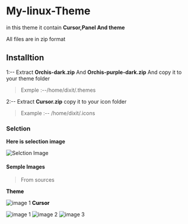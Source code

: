 # My-linux-Theme
in this theme it contain **Cursor,Panel And theme**

All files are in zip format

## Installtion
  
  1:-- Extract **Orchis-dark.zip** And **Orchis-purple-dark.zip**
                              And copy it to your theme folder   
> Exmple :--/home/dixit/.themes 
  
 
 
2:-- Extract **Cursor.zip**
            copy it to your icon folder  
> Example :-- /home/dixit/.icons 

### Selction 

**Here is selection image**

![Selction Image](https://i.imgur.com/n2POMyb.png)

#### **Semple Images**
>From sources
 
   <font color="#00000"> **Theme**</font>
  
  ![image 1](https://149366088.v2.pressablecdn.com/wp-content/uploads/2020/06/orchis-gtk-theme-for-ubuntu-750x430.jpg)
 <font color="#00000"> **Cursor**</font>
  
  ![image 1](https://cdn.pling.com/img/8/4/7/6/977382e4ce85dd332ef2a9e2cce70d93a9ae4f5eaab02b1a1706d849e9959e62bd9f.png)
  ![image 2](https://cdn.pling.com/img/9/a/a/f/f274572cb56258c81f1b747f96f0e70848cc2ab0ba8063b1cbcf657d7cb1893c072f.png)
  ![image 3](https://cdn.pling.com/img/2/2/9/d/f3a9beb346eb6edbe6daae6b3201e85444140bc19812d39738f02457ae08f3cf7648.png)
  
 
